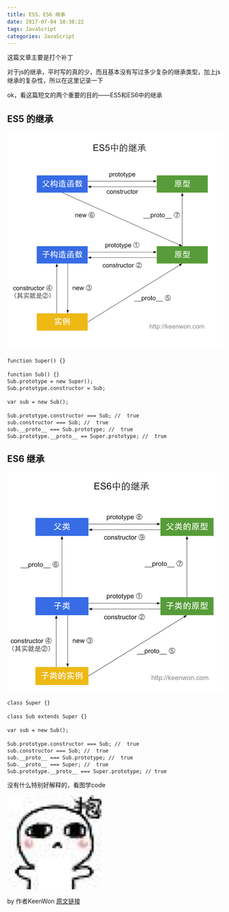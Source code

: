 ```yaml
---
title: ES5、ES6 继承
date: 2017-07-04 10:38:22
tags: JavaScript
categories: JavaScript
---
```

这篇文章主要是打个补丁

对于js的继承，平时写的真的少，而且基本没有写过多少复杂的继承类型，加上js继承的复杂性，所以在这里记录一下

ok，看这篇短文的两个重要的目的——ES5和ES6中的继承

## ES5 的继承

![](./ES5、ES6-继承/jicheng1.png "ES5继承")

```
function Super() {}
 
function Sub() {}
Sub.prototype = new Super();
Sub.prototype.constructor = Sub;
 
var sub = new Sub();
 
Sub.prototype.constructor === Sub; //  true
sub.constructor === Sub; //  true
sub.__proto__ === Sub.prototype; //  true
Sub.prototype.__proto__ == Super.prototype; //  true
```

## ES6 继承

![](./ES5、ES6-继承/jicheng2.png "ES6继承")

```
class Super {}
 
class Sub extends Super {}
 
var sub = new Sub();
 
Sub.prototype.constructor === Sub; //  true
sub.constructor === Sub; //  true
sub.__proto__ === Sub.prototype; //  true
Sub.__proto__ === Super; //  true
Sub.prototype.__proto__ === Super.prototype; // true
```

没有什么特别好解释的，看图学code

![](./ES5、ES6-继承/xiaoren.png "end")

by 作者KeenWon [原文链接](http://keenwon.com/1524.html)
